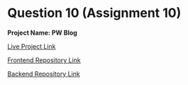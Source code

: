 # Question 10 (Assignment 10)

**Project Name: PW Blog**

[Live Project Link](https://pwblog.vercel.app/)

[Frontend Repository Link](https://github.com/vishal-kumaar/pw-blog-frontend)

[Backend Repository Link](https://github.com/vishal-kumaar/pw-blog-backend)
